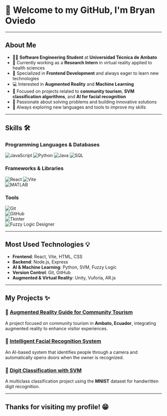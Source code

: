 # 👋 Welcome to my GitHub, I'm Bryan Oviedo

---

## About Me

- 👨‍💻 **Software Engineering Student** at **Universidad Técnica de Ambato**  
- 🔭 Currently working as a **Research Intern** in virtual reality applied to health sciences  
- 🌱 Specialized in **Frontend Development** and always eager to learn new technologies  
- 💻 Interested in **Augmented Reality** and **Machine Learning**  
- 🚀 Focused on projects related to **community tourism**, **SVM classification algorithms**, and **AI for facial recognition**  
- 🎯 Passionate about solving problems and building innovative solutions  
- 🌟 Always exploring new languages and tools to improve my skills  

---

## Skills 🛠️

### Programming Languages & Databases  
![JavaScript](https://img.shields.io/badge/-JavaScript-yellow) 
![Python](https://img.shields.io/badge/-Python-blue) 
![Java](https://img.shields.io/badge/-Java-red) 
![SQL](https://img.shields.io/badge/-SQL-lightgrey)  
   
### Frameworks & Libraries  
![React](https://img.shields.io/badge/-React-blue) 
![Vite](https://img.shields.io/badge/-Vite-purple)  
![MATLAB](https://img.shields.io/badge/-MATLAB-orange)  
   
### Tools  
![Git](https://img.shields.io/badge/-Git-black)  
![GitHub](https://img.shields.io/badge/-GitHub-black)  
![Tkinter](https://img.shields.io/badge/-Tkinter-blue)  
![Fuzzy Logic Designer](https://img.shields.io/badge/-FuzzyLogicDesigner-green)

---

## Most Used Technologies 💡  
- **Frontend**: React, Vite, HTML, CSS  
- **Backend**: Node.js, Express  
- **AI & Machine Learning**: Python, SVM, Fuzzy Logic  
- **Version Control**: Git, GitHub  
- **Augmented & Virtual Reality**: Unity, Vuforia, AR.js  

---

## My Projects ✨

### 🔹 [Augmented Reality Guide for Community Tourism](https://github.com/Bryanovi/tourism-ar-project)  
A project focused on community tourism in **Ambato, Ecuador**, integrating augmented reality to enhance visitor experiences.

### 🔹 [Intelligent Facial Recognition System](https://github.com/Bryanovi/facial-recognition-ai)  
An AI-based system that identifies people through a camera and automatically opens doors when the owner is recognized.

### 🔹 [Digit Classification with SVM](https://github.com/Bryanovi/mnist-svm-classification)  
A multiclass classification project using the **MNIST** dataset for handwritten digit recognition.

---

## Thanks for visiting my profile! 😁

```diff
